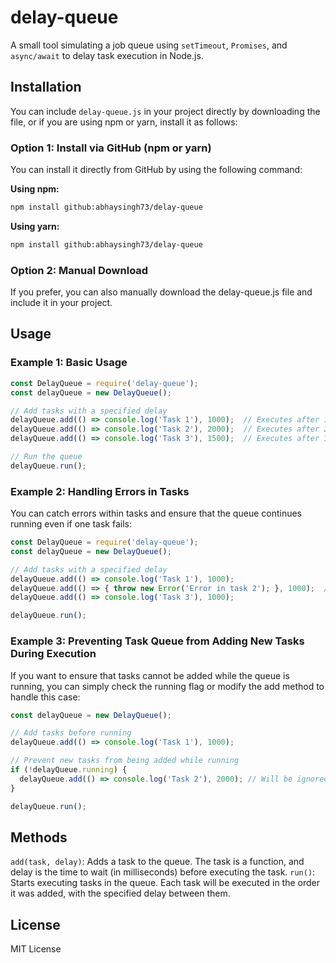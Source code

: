 # delay-queue

A small tool simulating a job queue using `setTimeout`, `Promises`, and `async/await` to delay task execution in Node.js.

## Installation

You can include `delay-queue.js` in your project directly by downloading the file, or if you are using npm or yarn, install it as follows:

### Option 1: Install via GitHub (npm or yarn)

You can install it directly from GitHub by using the following command:

**Using npm:**

```bash
npm install github:abhaysingh73/delay-queue
```

**Using yarn:**

```bash
npm install github:abhaysingh73/delay-queue
```
### Option 2: Manual Download
If you prefer, you can also manually download the delay-queue.js file and include it in your project.

## Usage

### Example 1: Basic Usage

```js
const DelayQueue = require('delay-queue');
const delayQueue = new DelayQueue();

// Add tasks with a specified delay
delayQueue.add(() => console.log('Task 1'), 1000);  // Executes after 1 second
delayQueue.add(() => console.log('Task 2'), 2000);  // Executes after 2 seconds
delayQueue.add(() => console.log('Task 3'), 1500);  // Executes after 1.5 seconds

// Run the queue
delayQueue.run();
```
### Example 2: Handling Errors in Tasks
You can catch errors within tasks and ensure that the queue continues running even if one task fails:
```js
const DelayQueue = require('delay-queue');
const delayQueue = new DelayQueue();

// Add tasks with a specified delay
delayQueue.add(() => console.log('Task 1'), 1000);
delayQueue.add(() => { throw new Error('Error in task 2'); }, 1000);  // Will catch error
delayQueue.add(() => console.log('Task 3'), 1000);

delayQueue.run();
```

### Example 3: Preventing Task Queue from Adding New Tasks During Execution
If you want to ensure that tasks cannot be added while the queue is running, you can simply check the running flag or modify the add method to handle this case:
```js
const delayQueue = new DelayQueue();

// Add tasks before running
delayQueue.add(() => console.log('Task 1'), 1000);

// Prevent new tasks from being added while running
if (!delayQueue.running) {
  delayQueue.add(() => console.log('Task 2'), 2000); // Will be ignored if run is called
}

delayQueue.run();
```
## Methods
`add(task, delay)`: Adds a task to the queue. The task is a function, and delay is the time to wait (in milliseconds) before executing the task.
`run()`: Starts executing tasks in the queue. Each task will be executed in the order it was added, with the specified delay between them.

## License
MIT License
